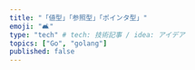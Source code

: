 ```yaml
---
title: "「値型」「参照型」「ポインタ型」"
emoji: "🛋"
type: "tech" # tech: 技術記事 / idea: アイデア
topics: ["Go", "golang"]
published: false
---
```

